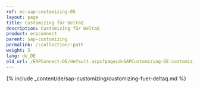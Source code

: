 ```yaml
---
ref: ec-sap-customizing-05
layout: page
title: Customizing für DeltaQ
description: Customizing für DeltaQ
product: erpconnect
parent: sap-customizing
permalink: /:collection/:path
weight: 5
lang: de_DE
old_url: /ERPConnect-DE/default.aspx?pageid=SAPCustomizing-DE:customizing-fuer-deltaq
---
```


{% include _content/de/sap-customizing/customizing-fuer-deltaq.md  %}
